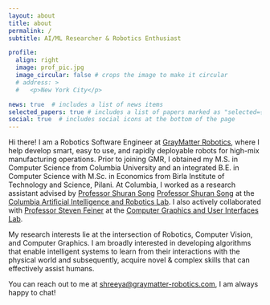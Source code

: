 ```yaml
---
layout: about
title: about
permalink: /
subtitle: AI/ML Researcher & Robotics Enthusiast

profile:
  align: right
  image: prof_pic.jpg
  image_circular: false # crops the image to make it circular
  # address: >
  #   <p>New York City</p>

news: true  # includes a list of news items
selected_papers: true # includes a list of papers marked as "selected={true}"
social: true  # includes social icons at the bottom of the page
---
```


Hi there! I am a Robotics Software Engineer at <a href='http://graymatter-robotics.com/'>GrayMatter Robotics</a>, where I help develop smart, easy to use, and rapidly deployable robots for high-mix manufacturing operations. Prior to joining GMR, I obtained my M.S. in Computer Science from Columbia University and an integrated B.E. in Computer Science with M.Sc. in Economics from Birla Institute of Technology and Science, Pilani. At Columbia, I worked as a research assistant advised by <a href='https://shurans.github.io/'>Professor Shuran Song</a> [Professor Shuran Song]() at the <a href='https://cair.cs.columbia.edu/'>Columbia Artificial Intelligence and Robotics Lab</a>. I also actively collaborated with <a href='http://www.cs.columbia.edu/~feiner/'>Professor Steven Feiner</a> at the <a href='https://graphics.cs.columbia.edu/home'> Computer Graphics and User Interfaces Lab</a>.

My research interests lie at the intersection of Robotics, Computer Vision, and Computer Graphics. I am broadly interested in developing algorithms that enable intelligent systems to learn from their interactions with the physical world and subsequently, acquire novel & complex skills that can effectively assist humans.

You can reach out to me at shreeya@graymatter-robotics.com, I am always happy to chat!

<!-- For my final year undergraduate thesis, I interned at the <a href='http://ivilab.org/index.html'>Interdisciplinary Visual Intelligence Lab (IVILAB), University of Arizona</a>, under the guidance of <a href='https://adarsh.cc/'>Dr. Adarsh Pyarelal</a> and <a href='http://kobus.ca/'>Professor Kobus Barnard</a>. -->
